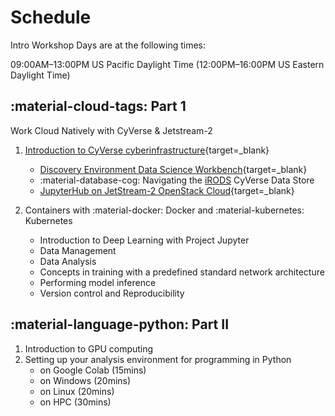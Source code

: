 # Schedule

Intro Workshop Days are at the following times: 

09:00AM–13:00PM  US Pacific Daylight Time (12:00PM–16:00PM US Eastern Daylight Time)

## :material-cloud-tags: Part 1 

Work Cloud Natively with CyVerse & Jetstream-2

1. [Introduction to CyVerse cyberinfrastructure](https://learning.cyverse.org){target=_blank} 
      * [Discovery Environment Data Science Workbench](https://de.cyverse.org){target=_blank}
      * :material-database-cog: Navigating the [iRODS](https://irods.org) CyVerse Data Store
      * [JupyterHub on JetStream-2 OpenStack Cloud](http://tractrain2022.cyverse.org/){target=_blank}

2. Containers with :material-docker: Docker and :material-kubernetes: Kubernetes
      * Introduction to Deep Learning with Project Jupyter 
      * Data Management 
      * Data Analysis 
      * Concepts in training with a predefined standard network architecture 
      * Performing model inference
      * Version control and Reproducibility

## :material-language-python: Part II

1. Introduction to GPU computing
2. Setting up your analysis environment for programming in Python 
      * on Google Colab (15mins)
      * on Windows (20mins)
      * on Linux (20mins)
      * on HPC (30mins)
